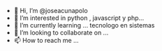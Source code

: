 - 👋 Hi, I’m @joseacunapolo
- 👀 I’m interested in python , javascript y php...
- 🌱 I’m currently learning ... tecnologo en sistemas
- 💞️ I’m looking to collaborate on ...
- 📫 How to reach me ...

<!---
joseacunapolo/joseacunapolo is a ✨ special ✨ repository because its `README.md` (this file) appears on your GitHub profile.
You can click the Preview link to take a look at your changes.
--->
